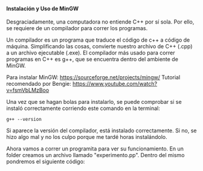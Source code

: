 #### Instalación y Uso de MinGW 

Desgraciadamente, una computadora no entiende C++ por sí sola. Por ello, se requiere de un compilador para correr los programas.

Un compilador es un programa que traduce el código de c++ a código de máquina. Simplificando las cosas, convierte nuestro archivo de C++ (.cpp) a un archivo ejecutable (.exe). El compilador más usado para correr programas en C++ es g++, que se encuentra dentro del ambiente de MinGW.

Para instalar MinGW:  https://sourceforge.net/projects/mingw/
Tutorial recomendado por Bengie: https://www.youtube.com/watch?v=fsmVbLMzBoo

 Una vez que se hagan bolas para instalarlo, se puede comprobar si se instaló correctamente corriendo este comando en la terminal:

 ```
 g++ --version
 ```

Si aparece la versión del compilador, está instalado correctamente. Si no, se hizo algo mal y no los culpo porque me tardé horas instalándolo.

Ahora vamos a correr un programita para ver su funcionamiento. En un folder creamos un archivo llamado "experimento.pp". Dentro del mismo pondremos el siguiente código:


